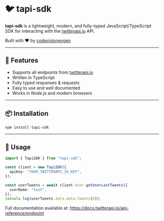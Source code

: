 # 🐦 tapi-sdk

**tapi-sdk** is a lightweight, modern, and fully-typed JavaScript/TypeScript SDK for interacting with the [twitterapi.io](https://docs.twitterapi.io/api-reference/endpoint) API.

Built with ❤️ by [codevisionevgen](https://github.com/codevisionevgen)

---

## 🚀 Features

- Supports all endpoints from [twitterapi.io](https://docs.twitterapi.io/api-reference/endpoint)
- Written in TypeScript
- Fully typed responses & requests
- Easy to use and well documented
- Works in Node.js and modern browsers

---

## 📦 Installation

```bash
npm install tapi-sdk
```

---

## 🔧 Usage

```ts
import { TapiSDK } from "tapi-sdk";

const client = new TapiSDK({
  apiKey: "YOUR_TWITTERAPI_IO_KEY",
});

const userTweets = await client.User.getUserLastTweets({
  userName: "test",
});
console.log(userTweets.data.data.tweets[0]);
```

Full documentation available at: https://docs.twitterapi.io/api-reference/endpoint
